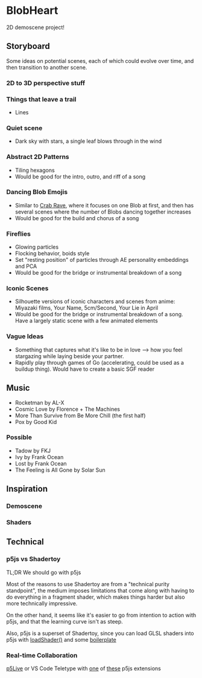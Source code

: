 # BlobHeart
2D demoscene project!

## Storyboard
Some ideas on potential scenes, each of which could evolve over time, and then transition to another scene.

### 2D to 3D perspective stuff

### Things that leave a trail
- Lines

### Quiet scene
- Dark sky with stars, a single leaf blows through in the wind

### Abstract 2D Patterns
- Tiling hexagons
- Would be good for the intro, outro, and riff of a song

### Dancing Blob Emojis
- Similar to [Crab Rave](https://www.youtube.com/watch?v=LDU_Txk06tM), where it focuses on one Blob at first, and then has several scenes where the number of Blobs dancing together increases
- Would be good for the build and chorus of a song

### Fireflies
- Glowing particles
- Flocking behavior, boids style
- Set "resting position" of particles through AE personality embeddings and PCA
- Would be good for the bridge or instrumental breakdown of a song

### Iconic Scenes
- Silhouette versions of iconic characters and scenes from anime: Miyazaki films, Your Name, 5cm/Second, Your Lie in April
- Would be good for the bridge or instrumental breakdown of a song. Have a largely static scene with a few animated elements

### Vague Ideas
- Something that captures what it's like to be in love --> how you feel stargazing while laying beside your partner.
- Rapidly play through games of Go (accelerating, could be used as a buildup thing). Would have to create a basic SGF reader

## Music
- Rocketman by AL-X
- Cosmic Love by Florence + The Machines
- More Than Survive from Be More Chill (the first half)
- Pox by Good Kid

### Possible
- Tadow by FKJ
- Ivy by Frank Ocean
- Lost by Frank Ocean
- The Feeling is All Gone by Solar Sun

## Inspiration
### Demoscene
### Shaders

## Technical
### p5js vs Shadertoy
TL;DR We should go with p5js

Most of the reasons to use Shadertoy are from a "technical purity standpoint", the medium imposes limitations that come along with having to do everything in a fragment shader, which makes things harder but also more technically impressive.

On the other hand, it seems like it's easier to go from intention to action with p5js, and that the learning curve isn't as steep.

Also, p5js is a superset of Shadertoy, since you can load GLSL shaders into p5js with [loadShader()](https://p5js.org/reference/#/p5/loadShader) and some [boilerplate](https://github.com/n1ckfg/PShaderToy/blob/e7faeb0b267a65e8fa777d566e60aef9771449b3/p5jsShaderToy/js/main.js)

### Real-time Collaboration
[p5Live](https://teddavis.org/p5live/) or VS Code Teletype with [one](https://marketplace.visualstudio.com/items?itemName=samplavigne.p5-vscode) of [these](https://marketplace.visualstudio.com/items?itemName=andreapollini.p5-live-editor&ssr=false) p5js extensions
